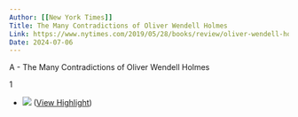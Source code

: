 ```yaml
---
Author: [[New York Times]]
Title: The Many Contradictions of Oliver Wendell Holmes
Link: https://www.nytimes.com/2019/05/28/books/review/oliver-wendell-holmes-stephen-budiansky.html
Date: 2024-07-06
---
```

A - The Many Contradictions of Oliver Wendell Holmes

1
- ![](https://static01.nyt.com/images/2019/08/11/books/review/11Feldman-print/00Feldman-articleLarge.jpg?quality=75&auto=webp&disable=upscale) ([View Highlight](https://read.readwise.io/read/01hnjev574ct9p0tjet19p31qn))
